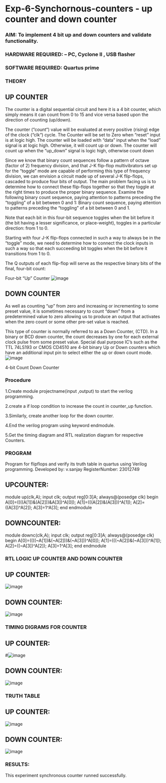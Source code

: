 # Exp-6-Synchornous-counters - up counter and down counter 
### AIM: To implement 4 bit up and down counters and validate  functionality.
### HARDWARE REQUIRED:  – PC, Cyclone II , USB flasher
### SOFTWARE REQUIRED:   Quartus prime
### THEORY 

## UP COUNTER 
The counter is a digital sequential circuit and here it is a 4 bit counter, which simply means it can count from 0 to 15 and vice versa based upon the direction of counting (up/down). 

The counter (“count“) value will be evaluated at every positive (rising) edge of the clock (“clk“) cycle.
The Counter will be set to Zero when “reset” input is at logic high.
The counter will be loaded with “data” input when the “load” signal is at logic high. Otherwise, it will count up or down.
The counter will count up when the “up_down” signal is logic high, otherwise count down

Since we know that binary count sequences follow a pattern of octave (factor of 2) frequency division, and that J-K flip-flop multivibrators set up for the “toggle” mode are capable of performing this type of frequency division, we can envision a circuit made up of several J-K flip-flops, cascaded to produce four bits of output.
The main problem facing us is to determine how to connect these flip-flops together so that they toggle at the right times to produce the proper binary sequence.
Examine the following binary count sequence, paying attention to patterns preceding the “toggling” of a bit between 0 and 1:
Binary count sequence, paying attention to patterns preceding the “toggling” of a bit between 0 and 1.

Note that each bit in this four-bit sequence toggles when the bit before it (the bit having a lesser significance, or place-weight), toggles in a particular direction: from 1 to 0.



 
 

Starting with four J-K flip-flops connected in such a way to always be in the “toggle” mode, we need to determine how to connect the clock inputs in such a way so that each succeeding bit toggles when the bit before it transitions from 1 to 0.

The Q outputs of each flip-flop will serve as the respective binary bits of the final, four-bit count:

 
 

Four-bit “Up” Counter
![image](https://user-images.githubusercontent.com/36288975/169644758-b2f4339d-9532-40c5-af40-8f4f8c942e2c.png)



## DOWN COUNTER 

As well as counting “up” from zero and increasing or incrementing to some preset value, it is sometimes necessary to count “down” from a predetermined value to zero allowing us to produce an output that activates when the zero count or some other pre-set value is reached.

This type of counter is normally referred to as a Down Counter, (CTD). In a binary or BCD down counter, the count decreases by one for each external clock pulse from some preset value. Special dual purpose IC’s such as the TTL 74LS193 or CMOS CD4510 are 4-bit binary Up or Down counters which have an additional input pin to select either the up or down count mode.
![image](https://user-images.githubusercontent.com/36288975/169644844-1a14e123-7228-4ed8-81a9-eb937dff4ac8.png)


4-bit Count Down Counter
### Procedure
1.Create module projectname(input ,output) to start the verilog programming.

2.create a if loop condition to increase the count in counter_up function.

3.Similarly, create another loop for the down counter.

4.End the verilog program using keyword endmodule.

5.Get the timing diagram and RTL realization diagram for respective Counters.



### PROGRAM 
Program for flipflops  and verify its truth table in quartus using Verilog programming.
Developed by: v.sanjay
RegisterNumber: 23012749

## UPCOUNTER:
module up(clk,A);
input clk;
output reg[0:3]A;
always@(posedge clk)
begin
		A[0]=((((A[1])&(A[2]))&A[3])^A[0]);
		A[1]=(((A[2])&(A[3]))^A[1]);
		A[2]=((A[3])^A[2]);
		A[3]=1^A[3];
end
endmodule


## DOWNCOUNTER:
module downc(clk,A);
input clk;
output reg[0:3]A;
always@(posedge clk)
begin
		A[0]=((((~A[1])&(~A[2]))&(~A[3]))^A[0]);
		A[1]=(((~A[2])&(~A[3]))^A[1]);
		A[2]=((~A[3])^A[2]);
		A[3]=1^A[3];
end
endmodule




### RTL LOGIC UP COUNTER AND DOWN COUNTER  
## UP COUNTER:
![image](https://github.com/sanjayy2431/Exp-7-Synchornous-counters-/assets/149365143/ee3cf159-7141-443d-87f3-d39f7f64fd9c)


## DOWN COUNTER:
![image](https://github.com/sanjayy2431/Exp-7-Synchornous-counters-/assets/149365143/f2184711-af1a-491d-83bf-441b85feb863)












### TIMING DIGRAMS FOR COUNTER  
## UP COUNTER:

#![image](https://github.com/sanjayy2431/Exp-7-Synchornous-counters-/assets/149365143/69820704-e8a2-4f9d-9753-173037609cc6)

## DOWN COUNTER:

![image](https://github.com/sanjayy2431/Exp-7-Synchornous-counters-/assets/149365143/cec40c1a-1670-4ef8-ace4-72b911224971)





### TRUTH TABLE 

## UP COUNTER:
![image](https://github.com/sanjayy2431/Exp-7-Synchornous-counters-/assets/149365143/9061b16e-f9e1-4fb3-988c-20a8c31b7400)

## DOWN COUNTER:
![image](https://github.com/sanjayy2431/Exp-7-Synchornous-counters-/assets/149365143/2d712296-1862-42f2-b0d0-d099a6c92c7b)





### RESULTS:
This experiment synchronous counter runned successfully.
